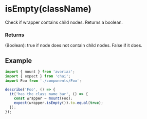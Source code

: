 # isEmpty(className)

Check if wrapper contains child nodes. Returns a boolean.

### Returns

(Boolean): true if node does not contain child nodes. False if it does.

## Example

```js
import { mount } from 'avoriaz';
import { expect } from 'chai';
import Foo from './components/Foo';

describe('Foo', () => {
  it('has the class name bar', () => {
    const wrapper = mount(Foo);
    expect(wrapper.isEmpty()).to.equal(true);
  });
});
```